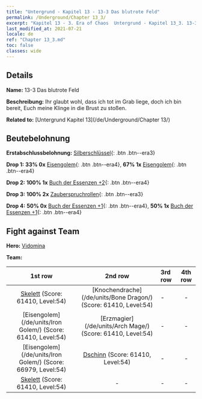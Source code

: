 ```yaml
---
title: "Untergrund - Kapitel 13 - 13-3 Das blutrote Feld"
permalink: /Underground/Chapter 13_3/
excerpt: "Kapitel 13 - 3. Era of Chaos  Untergrund - Kapitel 13_3. 13-3 Das blutrote Feld"
last_modified_at: 2021-07-21
locale: de
ref: "Chapter 13_3.md"
toc: false
classes: wide
---
```


## Details

 **Name:** 13-3 Das blutrote Feld

 **Beschreibung:** Ihr glaubt wohl, dass ich tot im Grab liege, doch ich bin bereit, Euch meine Klinge in die Brust zu stoßen.

 **Related to:** [Untergrund Kapitel 13](/de/Underground/Chapter 13/)

## Beutebelohnung

 **Erstabschlussbelohnung:** [Silberschlüssel](/ItemsDE/con_693/){: .btn .btn--era3}

 **Drop 1:** **33% 0x** [Eisengolem](/ItemsDE/unt_237/){: .btn .btn--era4}, **67% 1x** [Eisengolem](/ItemsDE/unt_237/){: .btn .btn--era4}

 **Drop 2:** **100% 1x** [Buch der Essenzen +2](/ItemsDE/mat_53/){: .btn .btn--era4}

 **Drop 3:** **100% 2x** [Zauberspruchrollen](/ItemsDE/con_694/){: .btn .btn--era3}

 **Drop 4:** **50% 0x** [Buch der Essenzen +1](/ItemsDE/mat_46/){: .btn .btn--era4}, **50% 1x** [Buch der Essenzen +1](/ItemsDE/mat_46/){: .btn .btn--era4}


## Fight against Team
 **Hero:** [Vidomina](/de/heroes/Vidomina/)

 **Team:**


  | 1st row | 2nd row | 3rd row | 4th row |
  |:----:|:----:|:----|:----:|
  | [Skelett](/de/units/Skeleton/) (Score: 61410, Level:54)  | [Knochendrache](/de/units/Bone Dragon/) (Score: 61410, Level:54)  | - | - |
  | [Eisengolem](/de/units/Iron Golem/) (Score: 61410, Level:54)  | [Erzmagier](/de/units/Arch Mage/) (Score: 61410, Level:54)  | - | - |
  | [Eisengolem](/de/units/Iron Golem/) (Score: 66979, Level:54)  | [Dschinn](/de/units/Genie/) (Score: 61410, Level:54)  | - | - |
  | [Skelett](/de/units/Skeleton/) (Score: 61410, Level:54)  | - | - | - |


